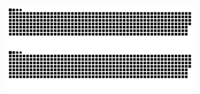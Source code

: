 ![GitHub Snake dark](https://github.com/vignesh-i2it/vignesh-i2it/blob/output/github-contribution-grid-snake.svg#gh-dark-mode-only)
![GitHub Snake dark](https://github.com/vignesh-i2it/vignesh-i2it/blob/output/github-contribution-grid-snake-dark.svg#gh-dark-mode-only)
